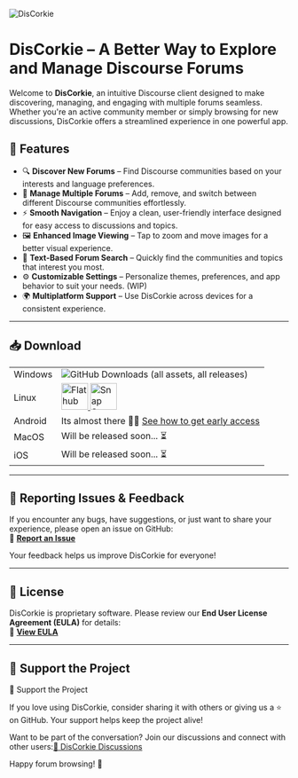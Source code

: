 ![DisCorkie](https://discorkie.appoutlet.dev/discorkie-hero.png)

# **DisCorkie** – A Better Way to Explore and Manage Discourse Forums

Welcome to **DisCorkie**, an intuitive Discourse client designed to make discovering, managing, and engaging with multiple forums seamless. Whether you're an active community member or simply browsing for new discussions, DisCorkie offers a streamlined experience in one powerful app.

## **🚀 Features**

- 🔍 **Discover New Forums** – Find Discourse communities based on your interests and language preferences.
- 📌 **Manage Multiple Forums** – Add, remove, and switch between different Discourse communities effortlessly.
- ⚡ **Smooth Navigation** – Enjoy a clean, user-friendly interface designed for easy access to discussions and topics.
- 🖼️ **Enhanced Image Viewing** – Tap to zoom and move images for a better visual experience.
- 🔎 **Text-Based Forum Search** – Quickly find the communities and topics that interest you most.
- ⚙️ **Customizable Settings** – Personalize themes, preferences, and app behavior to suit your needs. (WIP)
- 🌍 **Multiplatform Support** – Use DisCorkie across devices for a consistent experience.

---

## **📥 Download**

<table>
	<tr>
		<td>Windows</td>
		<td>
            <img alt="GitHub Downloads (all assets, all releases)" src="https://img.shields.io/github/downloads/AppOutlet/GetDiscorkie/total?style=for-the-badge&label=Download%20from%20GitHub&color=%23FFF8F4&link=https%3A%2F%2Fgithub.com%2FAppOutlet%2FGetDisCorkie%2Freleases%2Flatest"/>
		</td>
	</tr>
	<tr>
		<td>Linux</td>
		<td>
			<a href='https://flathub.org/apps/dev.appoutlet.DisCorkie'>
				<img style="height: 3rem;" alt='Flathub' src='https://flathub.org/api/badge?locale=en'/>
				</a>
				<a href="https://snapcraft.io/discorkie">
					<img style="height: 3rem;" alt="Snap Store" src=https://snapcraft.io/en/dark/install.svg/>
				</a>
		</td>
	</tr>
	<tr>
		<td>Android</td>
		<td>Its almost there 🤞🏼 <a href="https://discorkie.appoutlet.dev/android-early-access">See how to get early access</a></td>
	</tr>
	<tr>
		<td>MacOS</td>
		<td>Will be released soon... ⏳</td>
	</tr>
	<tr>
		<td>iOS</td>
		<td>Will be released soon... ⏳</td>
	</tr>
</table>

---

## **🐞 Reporting Issues & Feedback**

If you encounter any bugs, have suggestions, or just want to share your experience, please open an issue on GitHub:  
🔗 **[Report an Issue](https://github.com/AppOutlet/GetDisCorkie/issues)**

Your feedback helps us improve DisCorkie for everyone!

---

## **📜 License**

DisCorkie is proprietary software. Please review our **End User License Agreement (EULA)** for details:  
🔗 **[View EULA](https://discorkie.appoutlet.dev/license-agreement)**

---

## **💙 Support the Project**

💙 Support the Project

If you love using DisCorkie, consider sharing it with others or giving us a ⭐ on GitHub. Your support helps keep the project alive!

Want to be part of the conversation? Join our discussions and connect with other users:[🔗 DisCorkie Discussions](https://github.com/AppOutlet/GetDisCorkie/discussions)

Happy forum browsing! 🚀

